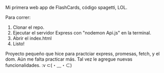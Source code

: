 Mi primera web app de FlashCards, código spagetti, LOL.

Para correr: 

1. Clonar el repo.
2. Ejecutar el servidor Express con "nodemon Api.js" en la terminal.
3. Abrir el index.html
4. Listo!


Proyecto pequeño que hice para practciar express, promesas, fetch, y el dom. Aún me falta practicar más.  Tal vez le agregue nuevas funcionalidades. :v
⊂(・﹏・⊂)
